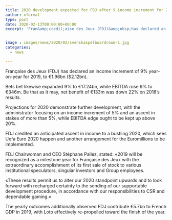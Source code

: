 ```yaml
---
title: 2020 development expected for FDJ after 9 income increment for 2019
author: xforeal 
type: post
date: 2020-02-13T00:00:00+00:00
excerpt: 'Fran&amp;ccedil;aise des Jeux (FDJ)&amp;nbsp;has declared an income increment of 9&amp;percnt; year-on-year for 2019, to &amp;euro;1 '


image : images/news/2020/02/svenskaspelboardroom-1.jpg
categories:
  - news

---
```

Fran&ccedil;aise des Jeux (FDJ)&nbsp;has declared an income increment of 9&percnt; year-on-year for 2019, to &euro;1.96bn ($2.12bn).

Bets bet likewise expanded 9&percnt; to &euro;17.24bn, while EBITDA rose 9&percnt; to &euro;346m. Be that as it may, net benefit of &euro;133m was down 22&percnt; on 2018&rsquo;s results.

Projections for 2020 demonstrate further development, with the administrator focusing on an income increment of 5&percnt; and an ascent in stakes of more than 5&percnt;, while EBITDA edge ought to be kept up above 20&percnt;.

FDJ credited an anticipated ascent in income to a bustling 2020, which sees Uefa Euro 2020 happen and another arrangement for the Euromillions to be implemented.

FDJ Chairwoman and CEO St&eacute;phane Pallez, stated: &#171;2019 will be recognized as a milestone year for Fran&ccedil;aise des Jeux with the extraordinary accomplishment of its first sale of stock to various institutional speculators, singular investors and Group employees.

&#171;These results permit us to alter our 2020 standpoint upwards and to look forward with recharged certainty to the sending of our supportable development procedure, in accordance with our responsibilities to CSR and dependable gaming.&#187;

The yearly outcomes additionally observed FDJ contribute &euro;5.7bn to French GDP in 2019, with Loto effectively re-propelled toward the finish of the year.